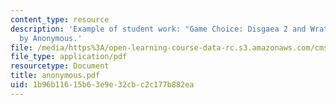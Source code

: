 ```yaml
---
content_type: resource
description: 'Example of student work: "Game Choice: Disgaea 2 and Wrath: Unleashed"
  by Anonymous.'
file: /media/https%3A/open-learning-course-data-rc.s3.amazonaws.com/cms-600-videogame-theory-and-analysis-fall-2007/1b96b11615b63e9e32cbc2c177b882ea_anonymous.pdf
file_type: application/pdf
resourcetype: Document
title: anonymous.pdf
uid: 1b96b116-15b6-3e9e-32cb-c2c177b882ea
---
```

